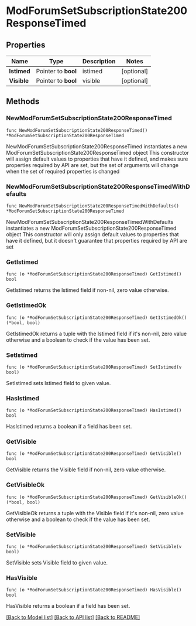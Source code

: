 # ModForumSetSubscriptionState200ResponseTimed

## Properties

Name | Type | Description | Notes
------------ | ------------- | ------------- | -------------
**Istimed** | Pointer to **bool** | istimed | [optional] 
**Visible** | Pointer to **bool** | visible | [optional] 

## Methods

### NewModForumSetSubscriptionState200ResponseTimed

`func NewModForumSetSubscriptionState200ResponseTimed() *ModForumSetSubscriptionState200ResponseTimed`

NewModForumSetSubscriptionState200ResponseTimed instantiates a new ModForumSetSubscriptionState200ResponseTimed object
This constructor will assign default values to properties that have it defined,
and makes sure properties required by API are set, but the set of arguments
will change when the set of required properties is changed

### NewModForumSetSubscriptionState200ResponseTimedWithDefaults

`func NewModForumSetSubscriptionState200ResponseTimedWithDefaults() *ModForumSetSubscriptionState200ResponseTimed`

NewModForumSetSubscriptionState200ResponseTimedWithDefaults instantiates a new ModForumSetSubscriptionState200ResponseTimed object
This constructor will only assign default values to properties that have it defined,
but it doesn't guarantee that properties required by API are set

### GetIstimed

`func (o *ModForumSetSubscriptionState200ResponseTimed) GetIstimed() bool`

GetIstimed returns the Istimed field if non-nil, zero value otherwise.

### GetIstimedOk

`func (o *ModForumSetSubscriptionState200ResponseTimed) GetIstimedOk() (*bool, bool)`

GetIstimedOk returns a tuple with the Istimed field if it's non-nil, zero value otherwise
and a boolean to check if the value has been set.

### SetIstimed

`func (o *ModForumSetSubscriptionState200ResponseTimed) SetIstimed(v bool)`

SetIstimed sets Istimed field to given value.

### HasIstimed

`func (o *ModForumSetSubscriptionState200ResponseTimed) HasIstimed() bool`

HasIstimed returns a boolean if a field has been set.

### GetVisible

`func (o *ModForumSetSubscriptionState200ResponseTimed) GetVisible() bool`

GetVisible returns the Visible field if non-nil, zero value otherwise.

### GetVisibleOk

`func (o *ModForumSetSubscriptionState200ResponseTimed) GetVisibleOk() (*bool, bool)`

GetVisibleOk returns a tuple with the Visible field if it's non-nil, zero value otherwise
and a boolean to check if the value has been set.

### SetVisible

`func (o *ModForumSetSubscriptionState200ResponseTimed) SetVisible(v bool)`

SetVisible sets Visible field to given value.

### HasVisible

`func (o *ModForumSetSubscriptionState200ResponseTimed) HasVisible() bool`

HasVisible returns a boolean if a field has been set.


[[Back to Model list]](../README.md#documentation-for-models) [[Back to API list]](../README.md#documentation-for-api-endpoints) [[Back to README]](../README.md)


